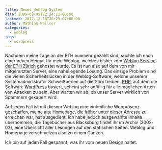 ```yaml
---
title: Neues Weblog-System
date: 2009-08-05T22:24:11+00:00
lastmod: 2017-12-18T20:23:07+00:00
author: Mathias Wellner
categories:
  - weblog
tags:
  - wordpress
---
```

Nachdem meine Tage an der ETH nunmehr gezählt sind, suchte ich nach einer neuen Heimat für mein Weblog, welches bisher vom [Weblog Service der ETH Zürich](http://blogs.ethz.ch) gehostet wurde. Es ist nun also auf dem von mir mitgenutzten Server, eine naheliegende Lösung. Das einzige Problem sind die vielen Sicherheitslücken in der Weblog-Software, welche unserem Systemadministrator Schweißperlen auf die Stirn treiben. [PHP](http://www.php.net), auf dem die Software [WordPress](http://wordpress.org) basiert, scheint sehr anfällig für alle möglichen Arten von Attacken zu sein. Aber warten wir ab, ob unser Server wirklich von Spammern gekapert wird.
<!--more-->

Auf jeden Fall ist mit diesem Weblog eine einheitliche Webpräsenz geschaffen, meine alte Homepage, die früher unter dieser Adresse zu erreichen war, hat ausgedient. Ich habe jedoch ausgewählte Inhalte übernommen, die Tagebücher aus Blacksburg findet ihr im Archiv (2002-03), eine Übersicht aller Lesungen auf den statischen Seiten. Weblog und Homepage verschmelzen also zu einem Ganzen.

Ich bin auf jeden Fall gespannt, was ihr vom neuen Design haltet.